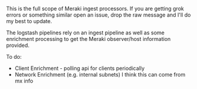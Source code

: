 This is the full scope of Meraki ingest processors.  If you are getting grok errors or something similar open an issue, 
drop the raw message and I'll do my best to update.

The logstash pipelines rely on an ingest pipeline as well as some enrichment processing to get the Meraki observer/host 
information provided.

To do:
+ Client Enrichment - polling api for clients periodically
+ Network Enrichment (e.g. internal subnets) I think this can come from mx info
